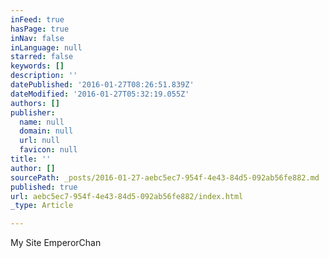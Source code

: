 ```yaml
---
inFeed: true
hasPage: true
inNav: false
inLanguage: null
starred: false
keywords: []
description: ''
datePublished: '2016-01-27T08:26:51.839Z'
dateModified: '2016-01-27T05:32:19.055Z'
authors: []
publisher:
  name: null
  domain: null
  url: null
  favicon: null
title: ''
author: []
sourcePath: _posts/2016-01-27-aebc5ec7-954f-4e43-84d5-092ab56fe882.md
published: true
url: aebc5ec7-954f-4e43-84d5-092ab56fe882/index.html
_type: Article

---
```

My Site EmperorChan